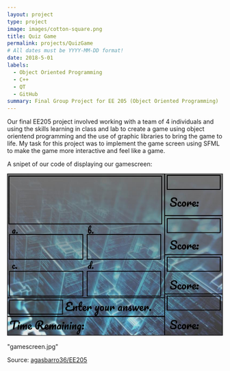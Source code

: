 ```yaml
---
layout: project
type: project
image: images/cotton-square.png
title: Quiz Game
permalink: projects/QuizGame
# All dates must be YYYY-MM-DD format!
date: 2018-5-01
labels:
  - Object Oriented Programming
  - C++
  - QT
  - GitHub
summary: Final Group Project for EE 205 (Object Oriented Programming)
---
```



 Our final EE205 project involved working with a team of 4 individuals and using the skills learning in class and lab to create a game using object orientend programming and the use of graphic libraries to bring the game to life. My task for this project was to implement the game screen using SFML to make the game more interactive and feel like a game.

A snipet of our code of displaying our gamescreen:

 

<img class="ui small floated squared image" src="../images/gamescreen.jpg">

"gamescreen.jpg"



Source: <a href="https://github.com/agasbarro36/EE205"><i class="large github icon "></i>agasbarro36/EE205</a>

